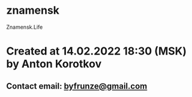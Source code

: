 # znamensk

Znamensk.Life

# Created at 14.02.2022 18:30 (MSK) by Anton Korotkov
## Contact email: byfrunze@gmail.com

